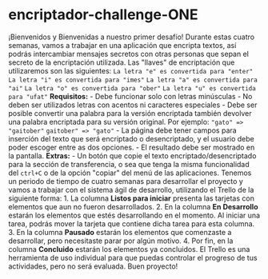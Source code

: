 # encriptador-challenge-ONE
¡Bienvenidos y Bienvenidas a nuestro primer desafío!   Durante estas cuatro semanas, vamos a trabajar en una aplicación que encripta textos, así podrás intercambiar mensajes secretos con otras personas que sepan el secreto de la encriptación utilizada.  Las "llaves" de encriptación que utilizaremos son las siguientes:  `La letra "e" es convertida para "enter"` `La letra "i" es convertida para "imes"` `La letra "a" es convertida para "ai"` `La letra "o" es convertida para "ober"` `La letra "u" es convertida para "ufat"`  **Requisitos:** - Debe funcionar solo con letras minúsculas - No deben ser utilizados letras con acentos ni caracteres especiales - Debe ser posible convertir una palabra para la versión encriptada también devolver una palabra encriptada para su versión original.   Por ejemplo: `"gato" => "gaitober"` `gaitober" => "gato"`  - La página debe tener campos para  inserción del texto que será encriptado o desencriptado, y el usuario debe poder escoger entre as dos opciones. - El resultado debe ser mostrado en la pantalla.  **Extras:** - Un botón que copie el texto encriptado/desencriptado para la sección de transferencia, o sea que tenga la misma funcionalidad del `ctrl+C` o de la opción "copiar" del menú de las aplicaciones.  Tenemos un periodo de tiempo de cuatro semanas para desarrollar el proyecto y vamos a trabajar con el sistema ágil de desarrollo, utilizando el Trello de la siguiente forma:   1. La columna **Listos para iniciar** presenta las tarjetas con elementos que aun no fueron desarrollados. 2. En la columna **En Desarrollo** estarán los elementos que estés desarrollando en el momento. Al iniciar una tarea, podrás mover la tarjeta que contiene dicha tarea para esta columna. 3. En la columna **Pausado** estarán los elementos que comenzaste a desarrollar, pero necesitaste parar por algún motivo. 4. Por fin, en la columna **Concluido** estarán los elementos ya concluidos.  El Trello es una herramienta de uso individual para que puedas controlar el progreso de tus actividades, pero no será evaluada.   Buen proyecto!
